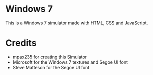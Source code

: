 # Windows 7
This is a Windows 7 simulator made with HTML, CSS and JavaScript.

# Credits
- mpax235 for creating this Simulator
- Microsoft for the Windows 7 textures and Segoe UI font
- Steve Matteson for the Segoe UI font
